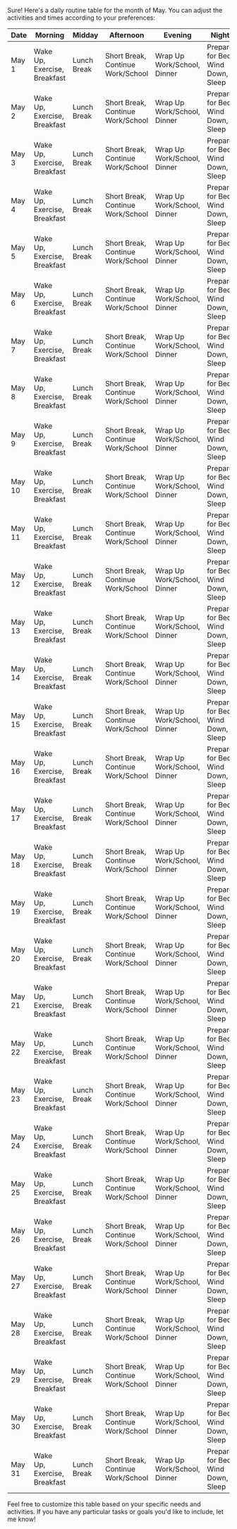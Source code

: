 Sure! Here's a daily routine table for the month of May. You can adjust the activities and times according to your preferences:

| **Date** | **Morning** | **Midday** | **Afternoon** | **Evening** | **Night** |
|----------|-------------|------------|---------------|-------------|-----------|
| May 1    | Wake Up, Exercise, Breakfast | Lunch Break | Short Break, Continue Work/School | Wrap Up Work/School, Dinner | Prepare for Bed, Wind Down, Sleep |
| May 2    | Wake Up, Exercise, Breakfast | Lunch Break | Short Break, Continue Work/School | Wrap Up Work/School, Dinner | Prepare for Bed, Wind Down, Sleep |
| May 3    | Wake Up, Exercise, Breakfast | Lunch Break | Short Break, Continue Work/School | Wrap Up Work/School, Dinner | Prepare for Bed, Wind Down, Sleep |
| May 4    | Wake Up, Exercise, Breakfast | Lunch Break | Short Break, Continue Work/School | Wrap Up Work/School, Dinner | Prepare for Bed, Wind Down, Sleep |
| May 5    | Wake Up, Exercise, Breakfast | Lunch Break | Short Break, Continue Work/School | Wrap Up Work/School, Dinner | Prepare for Bed, Wind Down, Sleep |
| May 6    | Wake Up, Exercise, Breakfast | Lunch Break | Short Break, Continue Work/School | Wrap Up Work/School, Dinner | Prepare for Bed, Wind Down, Sleep |
| May 7    | Wake Up, Exercise, Breakfast | Lunch Break | Short Break, Continue Work/School | Wrap Up Work/School, Dinner | Prepare for Bed, Wind Down, Sleep |
| May 8    | Wake Up, Exercise, Breakfast | Lunch Break | Short Break, Continue Work/School | Wrap Up Work/School, Dinner | Prepare for Bed, Wind Down, Sleep |
| May 9    | Wake Up, Exercise, Breakfast | Lunch Break | Short Break, Continue Work/School | Wrap Up Work/School, Dinner | Prepare for Bed, Wind Down, Sleep |
| May 10   | Wake Up, Exercise, Breakfast | Lunch Break | Short Break, Continue Work/School | Wrap Up Work/School, Dinner | Prepare for Bed, Wind Down, Sleep |
| May 11   | Wake Up, Exercise, Breakfast | Lunch Break | Short Break, Continue Work/School | Wrap Up Work/School, Dinner | Prepare for Bed, Wind Down, Sleep |
| May 12   | Wake Up, Exercise, Breakfast | Lunch Break | Short Break, Continue Work/School | Wrap Up Work/School, Dinner | Prepare for Bed, Wind Down, Sleep |
| May 13   | Wake Up, Exercise, Breakfast | Lunch Break | Short Break, Continue Work/School | Wrap Up Work/School, Dinner | Prepare for Bed, Wind Down, Sleep |
| May 14   | Wake Up, Exercise, Breakfast | Lunch Break | Short Break, Continue Work/School | Wrap Up Work/School, Dinner | Prepare for Bed, Wind Down, Sleep |
| May 15   | Wake Up, Exercise, Breakfast | Lunch Break | Short Break, Continue Work/School | Wrap Up Work/School, Dinner | Prepare for Bed, Wind Down, Sleep |
| May 16   | Wake Up, Exercise, Breakfast | Lunch Break | Short Break, Continue Work/School | Wrap Up Work/School, Dinner | Prepare for Bed, Wind Down, Sleep |
| May 17   | Wake Up, Exercise, Breakfast | Lunch Break | Short Break, Continue Work/School | Wrap Up Work/School, Dinner | Prepare for Bed, Wind Down, Sleep |
| May 18   | Wake Up, Exercise, Breakfast | Lunch Break | Short Break, Continue Work/School | Wrap Up Work/School, Dinner | Prepare for Bed, Wind Down, Sleep |
| May 19   | Wake Up, Exercise, Breakfast | Lunch Break | Short Break, Continue Work/School | Wrap Up Work/School, Dinner | Prepare for Bed, Wind Down, Sleep |
| May 20   | Wake Up, Exercise, Breakfast | Lunch Break | Short Break, Continue Work/School | Wrap Up Work/School, Dinner | Prepare for Bed, Wind Down, Sleep |
| May 21   | Wake Up, Exercise, Breakfast | Lunch Break | Short Break, Continue Work/School | Wrap Up Work/School, Dinner | Prepare for Bed, Wind Down, Sleep |
| May 22   | Wake Up, Exercise, Breakfast | Lunch Break | Short Break, Continue Work/School | Wrap Up Work/School, Dinner | Prepare for Bed, Wind Down, Sleep |
| May 23   | Wake Up, Exercise, Breakfast | Lunch Break | Short Break, Continue Work/School | Wrap Up Work/School, Dinner | Prepare for Bed, Wind Down, Sleep |
| May 24   | Wake Up, Exercise, Breakfast | Lunch Break | Short Break, Continue Work/School | Wrap Up Work/School, Dinner | Prepare for Bed, Wind Down, Sleep |
| May 25   | Wake Up, Exercise, Breakfast | Lunch Break | Short Break, Continue Work/School | Wrap Up Work/School, Dinner | Prepare for Bed, Wind Down, Sleep |
| May 26   | Wake Up, Exercise, Breakfast | Lunch Break | Short Break, Continue Work/School | Wrap Up Work/School, Dinner | Prepare for Bed, Wind Down, Sleep |
| May 27   | Wake Up, Exercise, Breakfast | Lunch Break | Short Break, Continue Work/School | Wrap Up Work/School, Dinner | Prepare for Bed, Wind Down, Sleep |
| May 28   | Wake Up, Exercise, Breakfast | Lunch Break | Short Break, Continue Work/School | Wrap Up Work/School, Dinner | Prepare for Bed, Wind Down, Sleep |
| May 29   | Wake Up, Exercise, Breakfast | Lunch Break | Short Break, Continue Work/School | Wrap Up Work/School, Dinner | Prepare for Bed, Wind Down, Sleep |
| May 30   | Wake Up, Exercise, Breakfast | Lunch Break | Short Break, Continue Work/School | Wrap Up Work/School, Dinner | Prepare for Bed, Wind Down, Sleep |
| May 31   | Wake Up, Exercise, Breakfast | Lunch Break | Short Break, Continue Work/School | Wrap Up Work/School, Dinner | Prepare for Bed, Wind Down, Sleep |

Feel free to customize this table based on your specific needs and activities. If you have any particular tasks or goals you'd like to include, let me know!